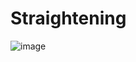 # Straightening


![image](https://user-images.githubusercontent.com/95034065/196804897-324bfe6e-22e2-4b59-9e61-5fbe33be49fd.png)
